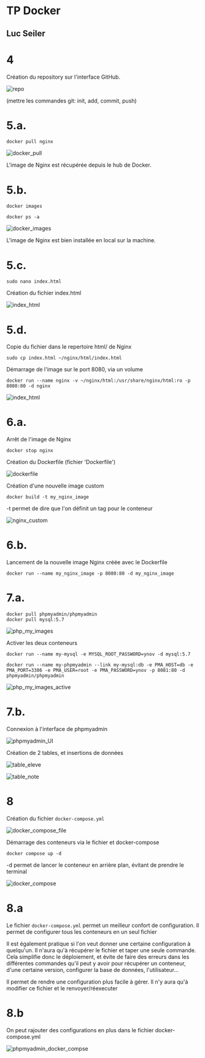 # TP Docker

## Luc Seiler

<!-- ![docker_logo](img/docker_logo.png) -->
<!-- ![nginx_logo](img/nginx_logo.png) -->

# 4

Création du repository sur l'interface GitHub.

![repo](img/github_repo.png)

(mettre les commandes git: init, add, commit, push)

# 5.a.

```
docker pull nginx
```

![docker_pull](img/nginx_pull.png)

L'image de Nginx est récupérée depuis le hub de Docker.

# 5.b.

```
docker images
```

```
docker ps -a
```

![docker_images](img/nginx_local.png)

L'image de Nginx est bien installée en local sur la machine.

# 5.c.

```
sudo nano index.html
```

Création du fichier index.html

![index_html](img/index_html.png)

# 5.d.

Copie du fichier dans le repertoire html/ de Nginx

```
sudo cp index.html ~/nginx/html/index.html
```

Démarrage de l'image sur le port 8080, via un volume

```
docker run --name nginx -v ~/nginx/html:/usr/share/nginx/html:ro -p 8080:80 -d nginx
```

![index_html](img/nginx_index_ok.png)


# 6.a.

Arrêt de l'image de Nginx

```
docker stop nginx
```

Création du Dockerfile (fichier 'Dockerfile')

![dockerfile](img/dockerfile.png)

Création d'une nouvelle image custom

```
docker build -t my_nginx_image
```

-t permet de dire que l'on définit un tag pour le conteneur

![nginx_custom](img/nginx_custom.png)

# 6.b.

Lancement de la nouvelle image Nginx créée avec le Dockerfile

```
docker run --name my_nginx_image -p 8080:80 -d my_nginx_image
```

# 7.a.

```
docker pull phpmyadmin/phpmyadmin
docker pull mysql:5.7
```

![php_my_images](img/php_my_images.png)

Activer les deux conteneurs

```
docker run --name my-mysql -e MYSQL_ROOT_PASSWORD=ynov -d mysql:5.7
```

```
docker run --name my-phpmyadmin --link my-mysql:db -e PMA_HOST=db -e PMA_PORT=3306 -e PMA_USER=root -e PMA_PASSWORD=ynov -p 8081:80 -d phpmyadmin/phpmyadmin
```

![php_my_images_active](img/php_my_images_active.png)

# 7.b.

Connexion à l'interface de phpmyadmin

![phpmyadmin_UI](img/phpmyadmin_UI.png)

Création de 2 tables, et insertions de données

![table_eleve](img/table_eleve.png)

![table_note](img/table_note.png)

# 8

Création du fichier `docker-compose.yml`

![docker_compose_file](img/docker-compose-file.png)

Démarrage des conteneurs via le fichier et docker-compose

```
docker compose up -d
```

-d permet de lancer le conteneur en arrière plan, évitant de prendre le terminal 

![docker_compose](img/docker-compose.png)

# 8.a

Le fichier `docker-compose.yml` permet un meilleur confort de configuration. Il permet de configurer tous les conteneurs en un seul fichier

Il est également pratique si l'on veut donner une certaine configuration à quelqu'un. Il n'aura qu'à récupérer le fichier et taper une seule commande. Cela simplifie donc le déploiement, et évite de faire des erreurs dans les différentes commandes qu'il peut y avoir pour récupérer un conteneur, d'une certaine version, configurer la base de données, l'utilisateur...

Il permet de rendre une configuration plus facile à gérer. Il n'y aura qu'à modifier ce fichier et le renvoyer/réexecuter

# 8.b

On peut rajouter des configurations en plus dans le fichier docker-compose.yml

![phpmyadmin_docker_compse](img/phpmyadmin_docker-compose.png)